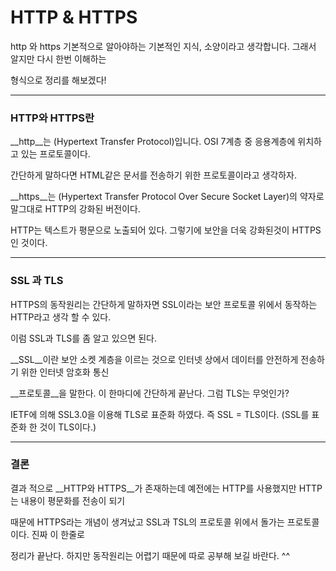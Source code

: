 # HTTP & HTTPS

http 와 https 기본적으로 알아야하는 기본적인 지식, 소양이라고 생각합니다. 그래서 알지만 다시 한번 이해하는 

형식으로 정리를 해보겠다!

___

### HTTP와 HTTPS란

__http__는 (Hypertext Transfer Protocol)입니다. OSI 7계층 중 응용계층에 위치하고 있는 프로토콜이다. 

간단하게 말하다면 HTML같은 문서를 전송하기 위한 프로토콜이라고 생각하자. 



__https__는 (Hypertext Transfer Protocol Over Secure Socket Layer)의 약자로 말그대로 HTTP의 강화된 버전이다.

HTTP는 텍스트가 평문으로 노출되어 있다. 그렇기에 보안을 더욱 강화된것이 HTTPS인 것이다.

___

### SSL 과 TLS

HTTPS의 동작원리는 간단하게 말하자면 SSL이라는 보안 프로토콜 위에서 동작하는 HTTP라고 생각 할 수 있다.

이럼 SSL과 TLS를 좀 알고 있으면 된다.

__SSL__이란 보안 소켓 계층을 이르는 것으로 인터넷 상에서 데이터를 안전하게 전송하기 위한 인터넷 암호화 통신 

__프로토콜__을 말한다. 이 한마디에 간단하게 끝난다. 그럼 TLS는 무엇인가? 

IETF에 의해 SSL3.0을 이용해 TLS로 표준화 하였다. 즉 SSL = TLS이다. (SSL를 표준화 한 것이 TLS이다.)

___

### 결론

결과 적으로 __HTTP와 HTTPS__가 존재하는데 예전에는 HTTP를 사용했지만 HTTP는 내용이 평문화를 전송이 되기 

때문에 HTTPS라는 개념이 생겨났고 SSL과 TSL의 프로토콜 위에서 돌가는 프로토콜이다. 진짜 이 한줄로 

정리가 끝난다. 하지만 동작원리는 어렵기 때문에 따로 공부해 보길 바란다. ^^

